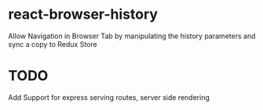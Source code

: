 # react-browser-history
Allow Navigation in Browser Tab by manipulating the history parameters and sync a copy to Redux Store

# TODO
Add Support for express serving routes, server side rendering
